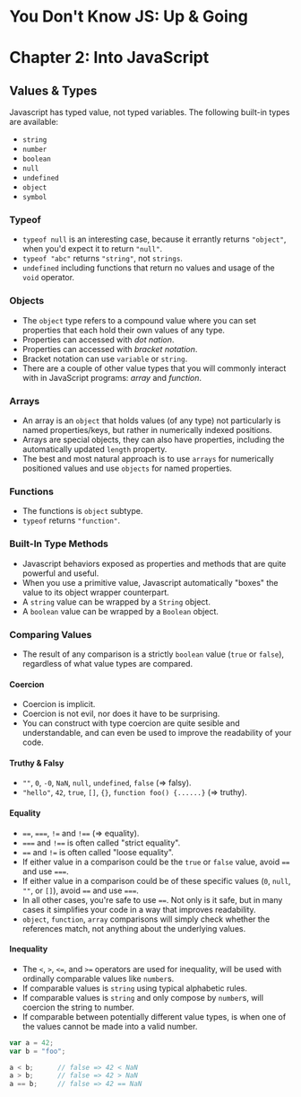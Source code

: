 # You Don't Know JS: Up & Going
# Chapter 2: Into JavaScript

## Values & Types
Javascript has typed value, not typed variables. The following built-in types are available:
* `string`
* `number`
* `boolean`
* `null`
* `undefined`
* `object`
* `symbol`

### Typeof
* `typeof null` is an interesting case, because it errantly returns `"object"`, when you'd expect it to return `"null"`.
* `typeof "abc"` returns `"string"`, not `strings`.
* `undefined` including functions that return no values and usage of the `void` operator.

### Objects
* The `object` type refers to a compound value where you can set properties that each hold their own values of any type.
* Properties can accessed with *dot nation*.
* Properties can accessed with *bracket notation*.
* Bracket notation can use `variable` or `string`.
* There are a couple of other value types that you will commonly interact with in JavaScript programs: *array* and *function*.

### Arrays
* An array is an `object` that holds values (of any type) not particularly is named properties/keys, but rather in numerically indexed positions.
* Arrays are special objects, they can also have properties, including the automatically updated `length` property.
* The best and most natural approach is to use `arrays` for numerically positioned values and use `objects` for named properties.

### Functions
* The functions is `object` subtype.
* `typeof` returns `"function"`.

### Built-In Type Methods
* Javascript behaviors exposed as properties and methods that are quite powerful and useful.
* When you use a primitive value, Javascript automatically "boxes" the value to its object wrapper counterpart.
* A `string` value can be wrapped by a `String` object.
* A `boolean` value can be wrapped by a `Boolean` object.

### Comparing Values

* The result of any comparison is a strictly `boolean` value (`true` or `false`), regardless of what value types are compared.

#### Coercion
* Coercion is implicit.
* Coercion is not evil, nor does it have to be surprising.
* You can construct with type coercion are quite sesible and understandable, and can even be used to improve the readability of your code.

#### Truthy & Falsy
* `""`, `0`, `-0`, `NaN`, `null`, `undefined`, `false` (=> falsy).
* `"hello"`, `42`, `true`, `[]`, `{}`, `function foo() {......}` (=> truthy).

#### Equality
* `==`, `===`, `!=` and `!==` (=> equality).
* `===` and `!==` is often called "strict equality".
* `==` and `!=` is often called "loose equality".
* If either value in a comparison could be the `true` or `false` value, avoid `==` and use `===`.
* If either value in a comparison could be of these specific values (`0`, `null`, `""`, or `[]`), avoid `==` and use `===`.
* In all other cases, you're safe to use `==`. Not only is it safe, but in many cases it simplifies your code in a way that improves readability.
* `object`, `function`, `array` comparisons will simply check whether the references match, not anything
about the underlying values.

#### Inequality
* The `<`, `>`, `<=`, and `>=` operators are used for inequality, will be used with ordinally comparable values like `number`s.
* If comparable values is `string` using typical alphabetic rules.
* If comparable values is `string` and only compose by `number`s, will coercion the string to number.
* If comparable between potentially different value types, is when one of the values cannot be made into a valid number.

```js
var a = 42;
var b = "foo";

a < b;      // false => 42 < NaN
a > b;      // false => 42 > NaN
a == b;     // false => 42 == NaN
```
